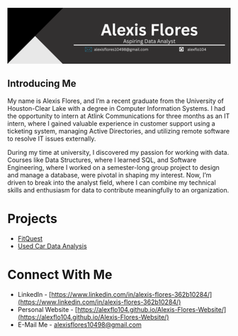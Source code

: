<img src='Alexis_Banner.png'></img>

## Introducing Me

My name is Alexis Flores, and I’m a recent graduate from the University of Houston-Clear Lake with a degree in Computer Information Systems. I had the opportunity to intern at Atlink Communications for three months as an IT intern, where I gained valuable experience in customer support using a ticketing system, managing Active Directories, and utilizing remote software to resolve IT issues externally.

During my time at university, I discovered my passion for working with data. Courses like Data Structures, where I learned SQL, and Software Engineering, where I worked on a semester-long group project to design and manage a database, were pivotal in shaping my interest. Now, I’m driven to break into the analyst field, where I can combine my technical skills and enthusiasm for data to contribute meaningfully to an organization.

# Projects
 - [FitQuest](https://github.com/juan-estrad/FitQuest)
 - [Used Car Data Analysis](https://github.com/alexflo104/Used-Car-Data-Analysis)

# Connect With Me
 - LinkedIn - [https://www.linkedin.com/in/alexis-flores-362b10284/](https://www.linkedin.com/in/alexis-flores-362b10284/)
 - Personal Website - [https://alexflo104.github.io/Alexis-Flores-Website/](https://alexflo104.github.io/Alexis-Flores-Website/)
 - E-Mail Me - [alexisflores10498@gmail.com](mailto:alexisflores10498@gmail.com)
